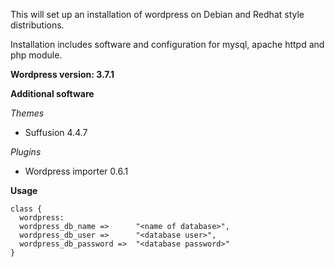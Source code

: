 This will set up an installation of wordpress on Debian and Redhat style distributions.

Installation includes software and configuration for mysql, apache httpd and php module.

__Wordpress version: 3.7.1__

__Additional software__

_Themes_
* Suffusion 4.4.7

_Plugins_
* Wordpress importer 0.6.1

__Usage__

    class {
      wordpress:
      wordpress_db_name =>      "<name of database>",
      wordpress_db_user =>      "<database user>",
      wordpress_db_password =>  "<database password>"
    }
